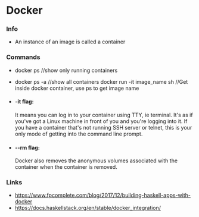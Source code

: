 # Docker

### Info
* An instance of an image is called a container


### Commands
* docker ps //show only running containers
* docker ps -a //show all containers
docker run -it image_name sh //Get inside docker container, use ps to get image name

* #### -it flag:
  It means you can log in to your container using TTY, ie terminal. It's as if you've got a Linux machine in front of you and you're logging into it. If you have a container that's not running SSH server or telnet, this is your only mode of getting into the command line prompt.
* #### --rm flag:
  Docker also removes the anonymous volumes associated with the container when the container is removed. 

### Links
* https://www.fpcomplete.com/blog/2017/12/building-haskell-apps-with-docker
* https://docs.haskellstack.org/en/stable/docker_integration/

  

